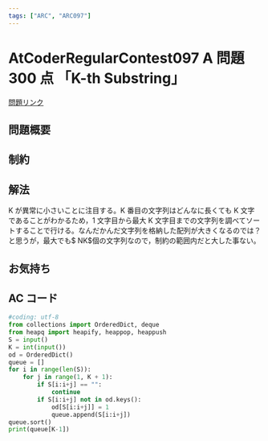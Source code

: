 ```yaml
---
tags: ["ARC", "ARC097"]
---
```


# AtCoderRegularContest097 A 問題 300 点 「K-th Substring」

<a href="https://atcoder.jp/contests/arc097/tasks/arc097_a" blank="_target">問題リンク</a>

## 問題概要

## 制約

## 解法

K が異常に小さいことに注目する。K 番目の文字列はどんなに長くても K 文字であることがわかるため，1 文字目から最大 K 文字目までの文字列を調べてソートすることで行ける。なんだかんだ文字列を格納した配列が大きくなるのでは？と思うが，最大でも$ NK$個の文字列なので，制約の範囲内だと大した事ない。

## お気持ち

## AC コード

```python
#coding: utf-8
from collections import OrderedDict, deque
from heapq import heapify, heappop, heappush
S = input()
K = int(input())
od = OrderedDict()
queue = []
for i in range(len(S)):
    for j in range(1, K + 1):
        if S[i:i+j] == "":
            continue
        if S[i:i+j] not in od.keys():
            od[S[i:i+j]] = 1
            queue.append(S[i:i+j])
queue.sort()
print(queue[K-1])
```
